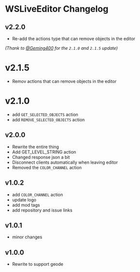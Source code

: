 # WSLiveEditor Changelog

## v2.2.0
- Re-add the actions type that can remove objects in the editor

*(Thank to [@Geming400](https://github.com/Geming400) for the `2.1.0` and `2.1.5` update)*

# v2.1.5
- Remov actions that can remove objects in the editor

# v2.1.0
- add `GET_SELECTED_OBJECTS` action
- add `REMOVE_SELECTED_OBJECTS` action

## v2.0.0
- Rewrite the entire thing
- Add GET_LEVEL_STRING action
- Changed response json a bit
- Disconnect clients automatically when leaving editor
- Removed the `COLOR_CHANNEL` action

## v1.0.2
- add `COLOR_CHANNEL` action
- update logo
- add mod tags
- add repository and issue links
## v1.0.1
- minor changes
## v1.0.0
- Rewrite to support geode